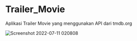 # Trailer_Movie
Aplikasi Trailer Movie yang menggunakan API dari tmdb.org


![Screenshot 2022-07-11 020808](https://user-images.githubusercontent.com/107973659/178158637-d35e85f1-3272-4170-8e4a-483a2e3acdca.png)
